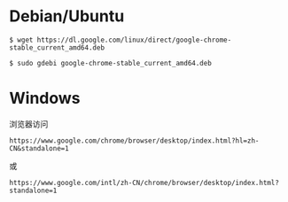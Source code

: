 # Debian/Ubuntu

```
$ wget https://dl.google.com/linux/direct/google-chrome-stable_current_amd64.deb
```

```
$ sudo gdebi google-chrome-stable_current_amd64.deb
```

# Windows

浏览器访问

```https://www.google.com/chrome/browser/desktop/index.html?hl=zh-CN&standalone=1```

或

```https://www.google.com/intl/zh-CN/chrome/browser/desktop/index.html?standalone=1```
